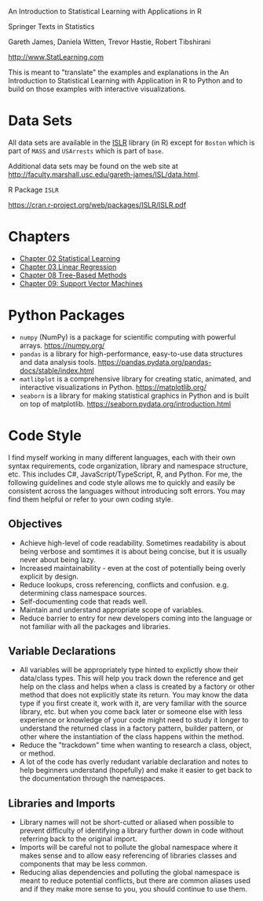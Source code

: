 An Introduction to Statistical Learning with Applications in R

Springer Texts in Statistics 

Gareth James, Daniela Witten, Trevor Hastie, Robert Tibshirani

http://www.StatLearning.com


This is meant to "translate" the examples and explanations in the An Introduction to Statistical Learning with Application in R to Python and to build on those examples with interactive visualizations. 


# Data Sets

All data sets are available in the <a href="https://cran.r-project.org/web/packages/ISLR/ISLR.pdf">ISLR</a> library (in R) except for `Boston` which is part of `MASS` and `USArrests` which is part of `base`. 

Additional data sets may be found on the web site at http://faculty.marshall.usc.edu/gareth-james/ISL/data.html.

R Package `ISLR`

https://cran.r-project.org/web/packages/ISLR/ISLR.pdf


# Chapters 

* <a href="chapter-02">Chapter 02 Statistical Learning</a>
* <a href="chapter-03">Chapter 03 Linear Regression</a>
* <a href="chapter-08">Chapter 08 Tree-Based Methods</a>
* <a href="chapter-09">Chapter 09: Support Vector Machines</a>


# Python Packages 

* `numpy` (NumPy) is a package for scientific computing with powerful arrays. https://numpy.org/
* `pandas` is a library for high-performance, easy-to-use data structures and data analysis tools. https://pandas.pydata.org/pandas-docs/stable/index.html
* `matlibplot` is a comprehensive library for creating static, animated, and interactive visualizations in Python. https://matplotlib.org/
* `seaborn` is a library for making statistical graphics in Python and is built on top of matplotlib. https://seaborn.pydata.org/introduction.html


# Code Style 

I find myself working in many different languages, each with their own syntax requirements, code organization, library and namespace structure, etc. This includes C#, JavaScript/TypeScript, R, and Python. For me, the following guidelines and code style allows me to quickly and easily be consistent across the languages without introducing soft errors. You may find them helpful or refer to your own coding style. 


## Objectives
* Achieve high-level of code readability. Sometimes readability is about being verbose and somtimes it is about being concise, but it is usually never about being lazy. 
* Increased maintainability - even at the cost of potentially being overly explicit by design.
* Reduce lookups, cross referencing, conflicts and confusion. e.g. determining class namespace sources.
* Self-documenting code that reads well. 
* Maintain and understand appropriate scope of variables. 
* Reduce barrier to entry for new developers coming into the language or not familiar with all the packages and libraries. 

## Variable Declarations 
* All variables will be appropriately type hinted to explictly show their data/class types. This will help you track down the reference and get help on the class and helps when a class is created by a factory or other method that does not explicitly state its return. You may know the data type if you first create it, work with it, are very familiar with the source library, etc. but when you come back later or someone else with less experience or knowledge of your code might need to study it longer to understand the returned class in a factory pattern, builder pattern, or other where the instantiation of the class happens within the method. 
* Reduce the "trackdown" time when wanting to research a class, object, or method. 
* A lot of the code has overly redudant variable declaration and notes to help beginners understand (hopefully) and make it easier to get back to the documentation through the namespaces.


## Libraries and Imports 
* Library names will not be short-cutted or aliased when possible to prevent difficulty of identifying a library further down in code without referring back to the original import. 
* Imports will be careful not to pollute the global namespace where it makes sense and to allow easy referencing of libraries classes and components that may be less common. 
* Reducing alias dependencies and polluting the global namespace is meant to reduce potential conflicts, but there are common aliases used and if they make more sense to you, you should continue to use them. 
